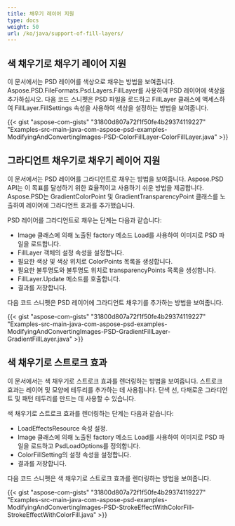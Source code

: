 ```yaml
---
title: 채우기 레이어 지원
type: docs
weight: 50
url: /ko/java/support-of-fill-layers/
---
```



## **색 채우기로 채우기 레이어 지원**
이 문서에서는 PSD 레이어를 색상으로 채우는 방법을 보여줍니다. Aspose.PSD.FileFormats.Psd.Layers.FillLayer를 사용하여 PSD 레이어에 색상을 추가하십시오. 다음 코드 스니펫은 PSD 파일을 로드하고 FillLayer 클래스에 액세스하여 FillLayer.FillSettings 속성을 사용하여 색상을 설정하는 방법을 보여줍니다.

{{< gist "aspose-com-gists" "31800d807a72f1f50fe4b29374119227" "Examples-src-main-java-com-aspose-psd-examples-ModifyingAndConvertingImages-PSD-ColorFillLayer-ColorFillLayer.java" >}}
## **그라디언트 채우기로 채우기 레이어 지원**
이 문서에서는 PSD 레이어를 그라디언트로 채우는 방법을 보여줍니다. Aspose.PSD API는 이 목표를 달성하기 위한 효율적이고 사용하기 쉬운 방법을 제공합니다. Aspose.PSD는 GradientColorPoint 및 GradientTransparencyPoint 클래스를 노출하여 레이어에 그라디언트 효과를 추가했습니다.

PSD 레이어를 그라디언트로 채우는 단계는 다음과 같습니다:

- Image 클래스에 의해 노출된 factory 메소드 Load를 사용하여 이미지로 PSD 파일을 로드합니다.
- FillLayer 객체의 설정 속성을 설정합니다.
- 필요한 색상 및 색상 위치로 ColorPoints 목록을 생성합니다.
- 필요한 불투명도와 불투명도 위치로 transparencyPoints 목록을 생성합니다.
- FillLayer.Update 메소드를 호출합니다.
- 결과를 저장합니다.

다음 코드 스니펫은 PSD 레이어에 그라디언트 채우기를 추가하는 방법을 보여줍니다.

{{< gist "aspose-com-gists" "31800d807a72f1f50fe4b29374119227" "Examples-src-main-java-com-aspose-psd-examples-ModifyingAndConvertingImages-PSD-GradientFillLayer-GradientFillLayer.java" >}}


## **색 채우기로 스트로크 효과**
이 문서에서는 색 채우기로 스트로크 효과를 렌더링하는 방법을 보여줍니다. 스트로크 효과는 레이어 및 모양에 테두리를 추가하는 데 사용됩니다. 단색 선, 다채로운 그라디언트 및 패턴 테두리를 만드는 데 사용할 수 있습니다.

색 채우기로 스트로크 효과를 렌더링하는 단계는 다음과 같습니다:

- LoadEffectsResource 속성 설정.
- Image 클래스에 의해 노출된 factory 메소드 Load를 사용하여 이미지로 PSD 파일을 로드하고 PsdLoadOptions를 정의합니다.
- ColorFillSetting의 설정 속성을 설정합니다.
- 결과를 저장합니다.

다음 코드 스니펫은 색 채우기로 스트로크 효과를 렌더링하는 방법을 보여줍니다.

{{< gist "aspose-com-gists" "31800d807a72f1f50fe4b29374119227" "Examples-src-main-java-com-aspose-psd-examples-ModifyingAndConvertingImages-PSD-StrokeEffectWithColorFill-StrokeEffectWithColorFill.java" >}}


